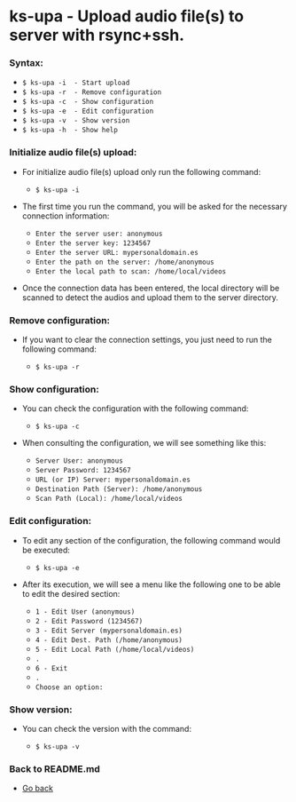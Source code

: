 ks-upa - Upload audio file(s) to server with rsync+ssh.
=======================================================

### Syntax:

  * `$ ks-upa -i  - Start upload`
  * `$ ks-upa -r  - Remove configuration`
  * `$ ks-upa -c  - Show configuration`
  * `$ ks-upa -e  - Edit configuration`
  * `$ ks-upa -v  - Show version`
  * `$ ks-upa -h  - Show help`

### Initialize audio file(s) upload:

  * For initialize audio file(s) upload only run the following command:
  
    * `$ ks-upa -i`
    
  * The first time you run the command, you will be asked for the necessary connection information:

    * `Enter the server user: anonymous`
    * `Enter the server key: 1234567`
    * `Enter the server URL: mypersonaldomain.es`
    * `Enter the path on the server: /home/anonymous`
    * `Enter the local path to scan: /home/local/videos`

  * Once the connection data has been entered, the local directory will be scanned to detect the audios and upload them to the server directory.
    
### Remove configuration:

  * If you want to clear the connection settings, you just need to run the following command:
  
    * `$ ks-upa -r`
    
### Show configuration:

  * You can check the configuration with the following command:
  
    * `$ ks-upa -c`
    
  * When consulting the configuration, we will see something like this:

    * `Server User: anonymous`
    * `Server Password: 1234567`
    * `URL (or IP) Server: mypersonaldomain.es`
    * `Destination Path (Server): /home/anonymous`
    * `Scan Path (Local): /home/local/videos`
    
### Edit configuration:

  * To edit any section of the configuration, the following command would be executed:

    * `$ ks-upa -e`
    
  * After its execution, we will see a menu like the following one to be able to edit the desired section:

    * `1 - Edit User (anonymous)`
    * `2 - Edit Password (1234567)`
    * `3 - Edit Server (mypersonaldomain.es)`
    * `4 - Edit Dest. Path (/home/anonymous)`
    * `5 - Edit Local Path (/home/local/videos)`
    * `.`
    * `6 - Exit`
    * `.`
    * `Choose an option:`
    
### Show version:

  * You can check the version with the command:
   
    * `$ ks-upa -v`
    
### Back to README.md
    
* [Go back](https://github.com/q3aql/ks-tools/blob/main/README.md)
  
